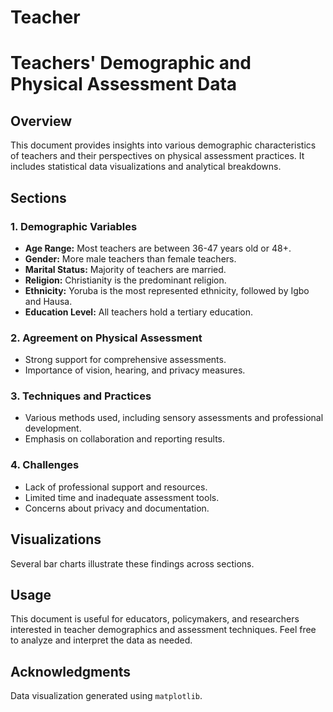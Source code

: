 # Teacher
# Teachers' Demographic and Physical Assessment Data

## Overview
This document provides insights into various demographic characteristics of teachers and their perspectives on physical assessment practices. It includes statistical data visualizations and analytical breakdowns.

## Sections
### **1. Demographic Variables**
- **Age Range:** Most teachers are between 36-47 years old or 48+.
- **Gender:** More male teachers than female teachers.
- **Marital Status:** Majority of teachers are married.
- **Religion:** Christianity is the predominant religion.
- **Ethnicity:** Yoruba is the most represented ethnicity, followed by Igbo and Hausa.
- **Education Level:** All teachers hold a tertiary education.

### **2. Agreement on Physical Assessment**
- Strong support for comprehensive assessments.
- Importance of vision, hearing, and privacy measures.

### **3. Techniques and Practices**
- Various methods used, including sensory assessments and professional development.
- Emphasis on collaboration and reporting results.

### **4. Challenges**
- Lack of professional support and resources.
- Limited time and inadequate assessment tools.
- Concerns about privacy and documentation.

## Visualizations
Several bar charts illustrate these findings across sections.

## Usage
This document is useful for educators, policymakers, and researchers interested in teacher demographics and assessment techniques. Feel free to analyze and interpret the data as needed.

## Acknowledgments
Data visualization generated using `matplotlib`.


